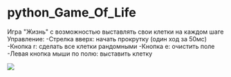 # python_Game_Of_Life
Игра "Жизнь" с возможностью выставлять свои клетки на каждом шаге
Управление: 
  -Стрелка вверх: начать прокрутку (один ход за 50мс)
  -Кнопка r: сделать все клетки рандомными
  -Кнопка e: очистить поле
  -Левая кнопка мыши по полю: выставить клетку
  
[![](https://github.com/g0007b1/python_Game_Of_Life/blob/main/GameOfLifeGIf.gif)](https://github.com/g0007b1/python_Game_Of_Life/blob/main/GameOfLifeGIf.gif)
